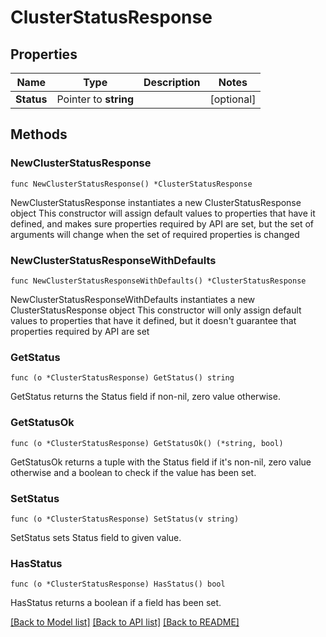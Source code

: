 # ClusterStatusResponse

## Properties

Name | Type | Description | Notes
------------ | ------------- | ------------- | -------------
**Status** | Pointer to **string** |  | [optional] 

## Methods

### NewClusterStatusResponse

`func NewClusterStatusResponse() *ClusterStatusResponse`

NewClusterStatusResponse instantiates a new ClusterStatusResponse object
This constructor will assign default values to properties that have it defined,
and makes sure properties required by API are set, but the set of arguments
will change when the set of required properties is changed

### NewClusterStatusResponseWithDefaults

`func NewClusterStatusResponseWithDefaults() *ClusterStatusResponse`

NewClusterStatusResponseWithDefaults instantiates a new ClusterStatusResponse object
This constructor will only assign default values to properties that have it defined,
but it doesn't guarantee that properties required by API are set

### GetStatus

`func (o *ClusterStatusResponse) GetStatus() string`

GetStatus returns the Status field if non-nil, zero value otherwise.

### GetStatusOk

`func (o *ClusterStatusResponse) GetStatusOk() (*string, bool)`

GetStatusOk returns a tuple with the Status field if it's non-nil, zero value otherwise
and a boolean to check if the value has been set.

### SetStatus

`func (o *ClusterStatusResponse) SetStatus(v string)`

SetStatus sets Status field to given value.

### HasStatus

`func (o *ClusterStatusResponse) HasStatus() bool`

HasStatus returns a boolean if a field has been set.


[[Back to Model list]](../README.md#documentation-for-models) [[Back to API list]](../README.md#documentation-for-api-endpoints) [[Back to README]](../README.md)


